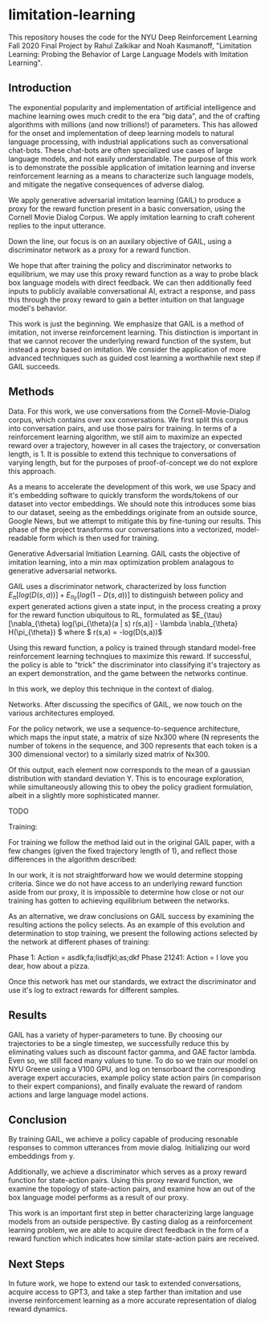 # limitation-learning

This repository houses the code for the NYU Deep Reinforcement Learning Fall 2020 Final Project by Rahul Zalkikar and Noah Kasmanoff, "Limitation Learning: Probing the Behavior of Large Language Models with Imitation Learning". 



## Introduction

The exponential popularity and implementation of artificial intelligence and machine learning owes much credit to the era "big data", and the  of crafting algorithms with millions (and now trillions!) of parameters. This has allowed for the onset and implementation of deep learning models to natural language processing, with industrial applications such as conversational chat-bots. These chat-bots are often specialized use cases of large language models, and not easily understandable. The purpose of this work is to demonstrate the possible application of imitation learning and inverse reinforcement learning as a means to characterize such language models, and mitigate the negative consequences of adverse dialog. 


We apply generative adversarial imitation learning (GAIL) to produce a proxy for the reward function present in a basic conversation, using the Cornell Movie Dialog Corpus. We apply imitation learning to craft coherent replies to the input utterance. 

Down the line, our focus is on an auxilary objective of GAIL, using a discriminator network as a proxy for a reward function.

We hope that after training the policy and discriminator networks to equilibrium, we may use this proxy reward function as a way to probe black box language models with direct feedback. We can then additionally feed inputs to publicly available conversational AI, extract a response, and pass this through the proxy reward to gain a better intuition on that language model's behavior. 

This work is just the beginning. We emphasize that GAIL is a method of imitation, not inverse reinforcement learning. This distinction is important in that we cannot recover the underlying reward function of the system, but instead a proxy based on imitation. We consider the application of more advanced techniques such as guided cost learning a worthwhile next step if GAIL succeeds.

## Methods

Data. For this work, we use conversations from the Cornell-Movie-Dialog corpus, which contains over xxx conversations. We first split this corpus into conversation pairs, and use those pairs for training. In terms of a reinforcement learning algorithm, we still aim to maximize an expected reward over a trajectory, however in all cases the trajectory, or conversation length, is 1. It is possible to extend this technique to conversations of varying length, but for the purposes of proof-of-concept we do not explore this approach. 

As a means to accelerate the development of this work, we use Spacy and it's embedding software to quickly transform the words/tokens of our dataset into vector embeddings. We should note this introduces some bias to our dataset, seeing as the embeddings originate from an outside source, Google News, but we attempt to mitigate this by fine-tuning our results. This phase of the project transforms our conversations into a vectorized, model-readable form which is then used for training. 


Generative Adversarial Imitiation Learning. GAIL casts the objective of imitation learning, into a min max optimization problem analagous to generative adversarial networks.

GAIL uses a discriminator network, characterized by loss function $E_{\pi}[log(D(s,a))] + E_{\pi_E}[log(1-D(s,a))]$ to distinguish between policy and expert generated actions given a state input, in the process creating a proxy for the reward function ubiquitous to RL, formulated as $E_{\tau}[\nabla_{\theta} log(\pi_{\theta}(a | s) r(s,a)] - \lambda \nabla_{\theta} H(\pi_{\theta}) $ where $ r(s,a) = -log(D(s,a))$ 


Using this reward function, a policy is trained through standard model-free reinforcement learning technqiues to maximize this reward. If successful, the policy is able to "trick" the discriminator into classifying it's trajectory as an expert demonstration, and the game between the networks continue. 

In this work, we  deploy this technique in the context of dialog. 




Networks. 
After discussing the specifics of GAIL, we now touch on the various architectures employed. 

For the policy network, we use a sequence-to-sequence architecture, which maps the input state, a matrix of size Nx300 where (N represents the number of tokens in the sequence, and 300 represents that each token is a 300 dimensional vector) to a similarly sized matrix of Nx300. 

Of this output, each element now corresponds to the mean of a gaussian distribution with standard deviation Y. This is to encourage exploration, while simultaneously allowing this to obey the policy gradient formulation, albeit in a slightly more sophisticated manner. 

TODO


Training:

For training we follow the method laid out in the original GAIL paper, with a few changes (given the fixed trajectory length of 1), and reflect those differences in the algorithm described: 


In our work, it is not straightforward how we would determine stopping criteria. 
Since we do not have access to an underlying reward function aside from our proxy, it is impossible to determine how close or not our training has gotten to achieving equilibrium between the networks. 

As an alternative, we draw conclusions on GAIL success by examining the resulting actions the policy selects. As an example of this evolution and determination to stop training, we present the following actions selected by the network at different phases of training:

Phase 1: Action  = asdlk;fa;lisdfjkl;as;dkf
Phase 21241: Action = I love you dear, how about a pizza. 

Once this network has met our standards, we extract the discriminator and use it's log to extract rewards for different samples. 



## Results

GAIL has a variety of hyper-parameters to tune. By choosing our trajectories to be a single timestep, we successfully reduce this by eliminating values such as discount factor gamma, and GAE factor lambda. Even so, we still faced many values to tune. To do so we train our model on NYU Greene using a V100 GPU, and log on tensorboard the corresponding average expert accuracies, example policy state action pairs (in comparison to their expert companions), and finally evaluate the reward of random actions and large language model actions. 



## Conclusion

By training GAIL, we achieve a policy capable of producing resonable responses to common utterances from movie dialog. Initializing our word embeddings from y. 

Additionally, we achieve a discriminator which serves as a proxy reward function for state-action pairs. Using this proxy reward function, we examine the topology of state-action pairs, and examine how an out of the box language model performs as a result of our proxy. 

This work is an important first step in better characterizing large language models from an outside perspective. By casting dialog as a reinforcement learning problem, we are able to acquire direct feedback in the form of a reward function which indicates how similar state-action pairs are received. 


## Next Steps

In future work, we hope to extend our task to extended conversations, acquire access to GPT3, and take a step farther than imitation and use inverse reinforcement learning as a more accurate representation of dialog reward dynamics. 



